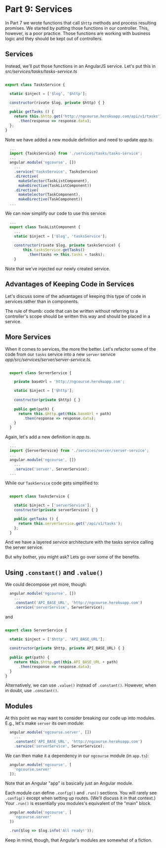 # Part 9: Services

In Part 7 we wrote functions that call `$http` methods and process resulting
promises. We started by putting those functions in our controller. This,
however, is a poor practice. Those functions are working with business logic
and they should be kept out of controllers.

## Services

Instead, we'll put those functions in an AngularJS service. Let's put this in *src/services/tasks/tasks-service.ts*

```javascript

export class TasksService {

  static $inject = ['$log', '$http'];
  
  constructor(rivate $log, private $http) { }

  public getTasks () {
    return this.$http.get('http://ngcourse.herokuapp.com/api/v1/tasks')
      .then(response => response.data);
  };
}
```

Note we have added a new module definition and need to update *app.ts*.

```javascript
  ...
  import {TasksService} from './services/tasks/tasks-service';
  ...
  angular.module('ngcourse', [])
    ...
    .service('tasksService', TasksService)
    .directive(
      makeSelector(TaskListComponent),
      makeDirective(TaskListComponent))
    .directive(
      makeSelector(TaskComponent),
      makeDirective(TaskComponent))
  ...    
```

We can now simplify our code to use this service:

```javascript
  ...
  export class TaskListComponent {
    ...
    static $inject = ['$log', 'tasksService'];
  
    constructor(rivate $log, private tasksService) {
        this.tasksService.getTasks()
          .then(tasks => this.tasks = tasks);
    }
```

Note that we've injected our newly created service.

## Advantages of Keeping Code in Services

Let's discuss some of the advantages of keeping this type of code in services rather than in components.

The rule of thumb: code that can be written without referring to a
controller's scope should be written this way and should be placed in a
service.

## More Services

When it comes to services, the more the better. Let's refactor some of the
code from our `tasks` service into a new `server` service *app/src/services/server/server-service.ts*.

```javascript

  export class ServerService {

    private baseUrl = 'http://ngcourse.herokuapp.com';

    static $inject = ['$http'];
    
    constructor(private $http) { }
      
    public get(path) {
      return this.$http.get(this.baseUrl + path)
        .then(response => response.data);
    }
  }
```

Again, let's add a new definition in *app.ts*.

```javascript
  ...
  import {ServerService} from './services/server/server-service';
  ...
  angular.module('ngcourse', [])
    ...
    .service('server', ServerService);
  ...    
```

While our `TaskService` code gets simplified to:

```javascript

  export class TasksService {

    static $inject = ['serverService'];
    constructor(private serverService) { }

    public getTasks () {
      return this.serverService.get('/api/v1/tasks');
    };
  }
```

And we have a layered service architecture with the tasks service calling the server service.

But why bother, you might ask? Lets go over some of the benefits.

## Using `.constant()` and `.value()`

We could decompose yet more, though:

```javascript
  angular.module('ngcourse', [])
    ...
    .constant('API_BASE_URL', 'http://ngcourse.herokuapp.com')
    .service('serverService', ServerService);
```

and 

```javascript

export class ServerService {

  static $inject = ['$http', 'API_BASE_URL'];
  
  constructor(private $http, private API_BASE_URL) { }
    
  public get(path) {
    return this.$http.get(this.API_BASE_URL + path)
      .then(response => response.data);
  }
}
```

Alternatively, we can use `.value()` instead of `.constant()`. However, when
in doubt, use `.constant()`.

## Modules

At this point we may want to consider breaking our code up into modules. E.g.,
let's make `server` its own module:

```javascript
  angular.module('ngcourse.server', [])
    ...
    .constant('API_BASE_URL', 'http://ngcourse.herokuapp.com')
    .service('serverService', ServerService);
```

We can then make it a dependency in our `ngcourse` module (in `app.ts`):

```javascript
  angular.module('ngcourse', [
    'ngcourse.server'
  ]);
```

Note that an Angular "app" is basically just an Angular module.

Each module can define `.config()` and `.run()` sections. You will rarely see
`.config()` except when setting up routes. (We'll discuss it in that context.)
Your `.run()` is essentially you modules's equivalent of the "main" block.

```javascript
  angular.module('ngcourse', [
    'ngcourse.server'
  ])

  .run($log => $log.info('All ready!'));
```

Keep in mind, though, that Angular's modules are somewhat of a fiction.
